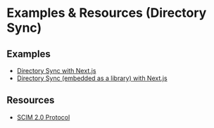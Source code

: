 # Examples & Resources (Directory Sync)

## Examples

- [Directory Sync with Next.js](https://github.com/boxyhq/jackson-examples/tree/main/apps/directory-sync)
- [Directory Sync (embedded as a library) with Next.js](https://github.com/boxyhq/jackson-examples/tree/main/apps/directory-sync-embedded)

## Resources

- [SCIM 2.0 Protocol](https://www.simplecloud.info)
